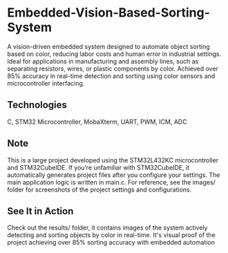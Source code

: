 # Embedded-Vision-Based-Sorting-System  
A vision-driven embedded system designed to automate object sorting based on color, reducing labor costs and human error in industrial settings. Ideal for applications in manufacturing and assembly lines, such as separating resistors, wires, or plastic components by color. Achieved over 85% accuracy in real-time detection and sorting using color sensors and microcontroller interfacing.  
## Technologies  
C, STM32 Microcontroller, MobaXterm, UART, PWM, ICM, ADC  
## Note  
This is a large project developed using the STM32L432KC microcontroller and STM32CubeIDE. If you’re unfamiliar with STM32CubeIDE, it automatically generates project files after you configure your settings.
The main application logic is written in main.c.
For reference, see the images/ folder for screenshots of the project settings and configurations.

## See It in Action  
Check out the results/ folder, it contains images of the system actively detecting and sorting objects by color in real-time. It's visual proof of the project achieving over 85% sorting accuracy with embedded automation
